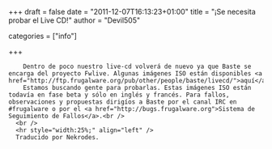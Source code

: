 
+++
draft = false
date = "2011-12-07T16:13:23+01:00"
title = "¡Se necesita probar el Live CD!"
author = "Devil505"

categories = ["info"]

+++

        Dentro de poco nuestro live-cd volverá de nuevo ya que Baste se encarga del proyecto Fwlive. Algunas imágenes ISO están disponibles <a href="http://ftp.frugalware.org/pub/other/people/baste/livecd/">aquí</a>.
        Estamos buscando gente para probarlas. Estas imágenes ISO están todavía en fase beta y sólo en inglés y francés. Para fallos, observaciones y propuestas dirigíos a Baste por el canal IRC en #frugalware o por el <a href="http://bugs.frugalware.org">Sistema de Seguimiento de Fallos</a>.<br />
      <br />
      <hr style="width:25%;" align="left" />
      Traducido por Nekrodes.
